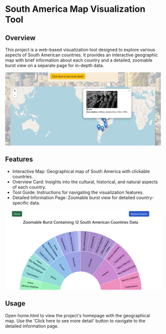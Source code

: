 # South America Map Visualization Tool

## Overview
This project is a web-based visualization tool designed to explore various aspects of South American countries. It provides an interactive geographic map with brief information about each country and a detailed, zoomable burst view on a separate page for in-depth data.

![South America Map](./images/map.png)

## Features
* Interactive Map: Geographical map of South America with clickable countries.
* Overview Card: Insights into the cultural, historical, and natural aspects of each country.
* Tool Guide: Instructions for navigating the visualization features.
* Detailed Information Page: Zoomable burst view for detailed country-specific data.
  
![South America Map](./images/data.png)

## Usage
Open home.html to view the project's homepage with the geographical map.
Use the 'Click here to see more detail' button to navigate to the detailed information page.
